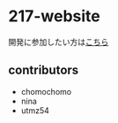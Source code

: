 # 217-website

開発に参加したい方は[こちら](https://github.com/217-org/website/wiki/217-website-tutorial)

## contributors
- chomochomo
- nina
- utmz54
